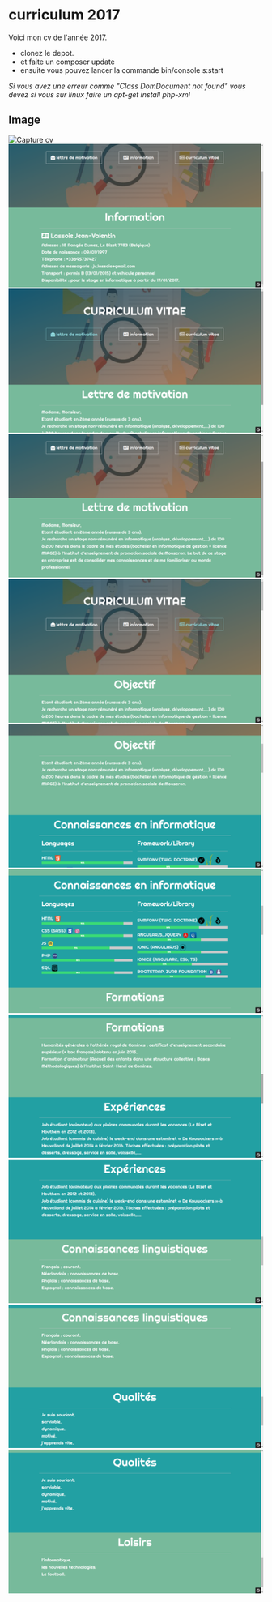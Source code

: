 # curriculum 2017 #

Voici mon cv de l'année 2017.

- clonez le depot.
- et faite un composer update
- ensuite vous pouvez lancer la commande bin/console s:start 

*Si vous avez une erreur comme "Class DomDocument not found" vous devez si vous sur linux faire un apt-get install php-xml*


## Image ##

![Capture cv](/readmeImage/cvCapture1.png "capture cv")
![Capture cv](/readmeImage/cvCapture2.png "capture cv")
![Capture cv](/readmeImage/cvCapture3.png "capture cv")
![Capture cv](/readmeImage/cvCapture4.png "capture cv")
![Capture cv](/readmeImage/cvCapture5.png "capture cv")
![Capture cv](/readmeImage/cvCapture6.png "capture cv")
![Capture cv](/readmeImage/cvCapture7.png "capture cv")
![Capture cv](/readmeImage/cvCapture8.png "capture cv")
![Capture cv](/readmeImage/cvCapture9.png "capture cv")
![Capture cv](/readmeImage/cvCapture10.png "capture cv")
![Capture cv](/readmeImage/cvCapture11.png "capture cv")
